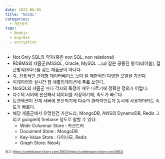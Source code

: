 ```yaml
---
date: 2021-06-05
title: "NoSQL"
categories:
  - 개인공부
tags:
  - Nodejs
  - express
  - encryption
---
```


- Not Only SQL의 약자(혹은 non SQL, non relational)
- RDBMS의 제품군(MSSQL, Oracle, MySQL ...)과 같은 공통된 형식(테이블), 접근방식(SQL)을 갖는 제품군이 아니다.
- 즉, 전통적인 관계형 데이터베이스 보다 덜 제한적인 다양한 모델을 가진다.
- 빅데이터와 실시간 웹 애플리케이션에 주로 쓰인다.
- NoSQL의 제품군 마다 각자의 특정이 매우 다르기에 정확한 정의가 어렵다.
- 다수의 서버에 분산해서 데이터를 저장하기에, 속도가 빠르다.
- 트랜잭션이 전체 서버에 분산되기에 다수의 클라이언트가 동시에 사용하더라도 속도가 빠르다.
- 해당 제품군에서 유명한건 카산드라, MongoDB, AWS의 DynamoDB, Redis 그리고 google의 firebase 정도로 말할 수 있다.
  - Wide Columnar Store : 카산드라
  - Document Store : MongoDB
  - Key-Value Store : 다이나모, Redis
  - Graph Store: Neo4j

<sup><sub>참고: [https://codedragon.tistory.com/3863](https://codedragon.tistory.com/3863)</sub></sup>
